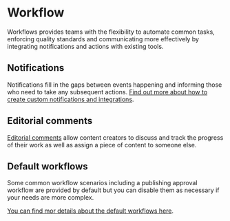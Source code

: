 # Workflow

Workflows provides teams with the flexibility to automate common tasks, enforcing quality standards and communicating more effectively by integrating notifications and actions with existing tools.

## Notifications

Notifications fill in the gaps between events happening and informing those who need to take any subsequent actions. [Find out more about how to create custom notifications and integrations](notifications.md).

## Editorial comments

[Editorial comments](editorial-comments.md) allow content creators to discuss and track the progress of their work as well as assign a piece of content to someone else.

## Default workflows

Some common workflow scenarios including a publishing approval workflow are provided by default but you can disable them as necessary if your needs are more complex.

[You can find mor details about the default workflows here](default-workflows.md).
